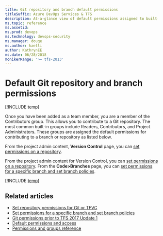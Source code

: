 ```yaml
---
title: Git repository and branch default permissions
titleSuffix: Azure DevOps Services & TFS
description: At-a-glance view of default permissions assigned to built-in security groups made for Git repositories and branches 
ms.topic: reference
ms.assetid:  
ms.prod: devops
ms.technology: devops-security
ms.manager: douge
ms.author: kaelli
author: KathrynEE
ms.date: 06/28/2018
monikerRange: '>= tfs-2013'
---
```

# Default Git repository and branch permissions

[!INCLUDE [temp](../../_shared/version-vsts-tfs-all-versions.md)]

Once you have been added as a team member, you are a member of the Contributors group. This allows you to contribute to a Git repository. The most common built-in groups include Readers, Contributors, and Project Administrators. These groups are assigned the default permissions for contributing to a branch or repository as listed below.

From the project admin content, **Version Control** page, you can [set permissions on a repository](set-git-tfvc-repository-permissions.md). 

From the project admin content for Version Control, you can [set permissions on a repository](set-git-tfvc-repository-permissions.md). From the **Code>Branches** page, you can [set permissions for a specific branch and set branch policies](../../repos/git/branch-permissions.md). 

[!INCLUDE [temp](_shared/code-git.md)]

## Related articles

- [Set repository permissions for Git or TFVC](set-git-tfvc-repository-permissions.md)
- [Set permissions for a specific branch and set branch policies](../../repos/git/branch-permissions.md)
- [Git permissions prior to TFS 2017 Update 1](git-permissions-before-2017.md) 
- [Default permissions and access](permissions-access.md) 
- [Permissions and groups reference](permissions.md) 
